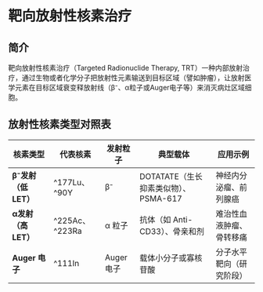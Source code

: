 # 靶向放射性核素治疗

## 简介

靶向放射性核素治疗（Targeted Radionuclide Therapy, TRT）一种内部放射治疗，通过生物或者化学分子把放射性元素输送到目标区域（譬如肿瘤），让放射医学元素在目标区域衰变释放射线（β⁻、α粒子或Auger电子等）来消灭病灶区域细胞。

## 放射性核素类型对照表

| 核素类型           | 代表核素          | 发射粒子     | 典型载体                             | 应用示例               |
| ------------------ | ----------------- | ------------ | ------------------------------------ | ---------------------- |
| **β⁻发射（低 LET）** | ^177Lu、^90Y      | β⁻           | DOTATATE（生长抑素类似物）、PSMA-617 | 神经内分泌瘤、前列腺癌 |
| **α发射（高 LET）**  | ^225Ac、^223Ra    | α 粒子       | 抗体（如 Anti-CD33）、骨亲和剂        | 难治性血液肿瘤、骨转移痛 |
| **Auger 电子**       | ^111In            | Auger 电子   | 载体小分子或寡核苷酸                 | 分子水平靶向（研究阶段） |
